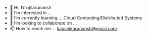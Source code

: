 - 👋 Hi, I’m @arunansh
- 👀 I’m interested in ...
- 🌱 I’m currently learning ... Cloud Computing/Distributed Systems
- 💞️ I’m looking to collaborate on ...
- 📫 How to reach me ... kaushikarunansh@gmail.com

<!---
arunansh/arunansh is a ✨ special ✨ repository because its `README.md` (this file) appears on your GitHub profile.
You can click the Preview link to take a look at your changes.
--->
